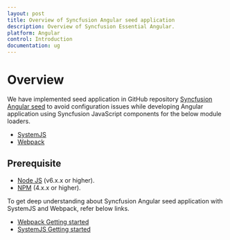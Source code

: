 ```yaml
---
layout: post
title: Overview of Syncfusion Angular seed application
description: Overview of Syncfusion Essential Angular.
platform: Angular
control: Introduction
documentation: ug
---
```



# Overview

We have implemented seed application in GitHub repository [Syncfusion Angular seed](https://github.com/syncfusion/angular2-seeds) to avoid configuration issues while developing Angular application using Syncfusion JavaScript components for the below module loaders.

* [SystemJS](https://github.com/systemjs/systemjs)
* [Webpack](https://github.com/webpack/webpack)

## Prerequisite

* [Node JS](https://nodejs.org/en/) (v6.x.x or higher).  
* [NPM](https://docs.npmjs.com/getting-started/installing-node#install-npm--manage-npm-versions) (4.x.x or higher).

To get deep understanding about Syncfusion Angular seed application with SystemJS and Webpack, refer below links.

* [Webpack Getting started](/angular/GettingStarted/getting-started-webpack "Getting started with Webpack")
* [SystemJS Getting started](/angular/GettingStarted/getting-started-systemjs "Getting started with SystemJS")
